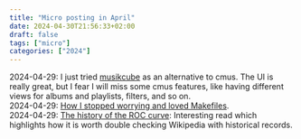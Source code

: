```yaml
---
title: "Micro posting in April"
date: 2024-04-30T21:56:33+02:00
draft: false
tags: ["micro"]
categories: ["2024"]
---
```


<a href="#" style="text-decoration: none;">2024-04-29</a>: I just tried [musikcube](https://musikcube.com/) as an alternative to cmus. The UI is really great, but I fear I will miss some cmus features, like having different views for albums and playlists, filters, and so on.<br>
<a href="#" style="text-decoration: none;">2024-04-29</a>: [How I stopped worrying and loved Makefiles](https://gagor.pro/2024/02/how-i-stopped-worrying-and-loved-makefiles/).<br>
<a href="#" style="text-decoration: none;">2024-04-29</a>: [The history of the ROC curve](https://huijzer.xyz/posts/roc-history/): Interesting read which highlights how it is worth double checking Wikipedia with historical records.<br>
